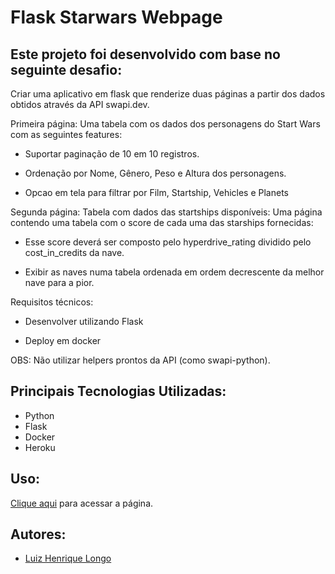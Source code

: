# Flask Starwars Webpage

## Este projeto foi desenvolvido com base no seguinte desafio:
Criar uma aplicativo em flask que renderize duas páginas a partir dos dados obtidos através da API swapi.dev.

Primeira página: Uma tabela com os dados dos personagens do Start Wars com as seguintes features:

  - Suportar paginação de 10 em 10 registros.

  - Ordenação por Nome, Gênero, Peso e Altura dos personagens.

  - Opcao em tela para filtrar por Film, Startship, Vehicles e Planets

Segunda página: Tabela com dados das startships disponíveis: Uma página contendo uma tabela com o score de cada uma das starships fornecidas:

  - Esse score deverá ser composto pelo hyperdrive_rating dividido pelo cost_in_credits da nave.

  - Exibir as naves numa tabela ordenada em ordem decrescente da melhor nave para a pior.

Requisitos técnicos:

  - Desenvolver utilizando Flask

  - Deploy em docker

OBS: Não utilizar helpers prontos da API (como swapi-python).

## Principais Tecnologias Utilizadas:
- Python 
- Flask 
- Docker
- Heroku


## Uso:

[Clique aqui](http://flask-starwars.herokuapp.com/) para acessar a página.

## Autores:

- [Luiz Henrique Longo](https://www.linkedin.com/in/luizhenriquelongo/)